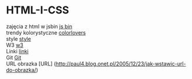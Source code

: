 HTML-I-CSS
==========

 zajęcia z html w jsbin [js bin](http://jsbin.com/xosuv/2/edit)
<br>trendy kolorystyczne [colorlovers](http://www.colourlovers.com/)
<br>style [style](http://www.w3.org/Style/CSS/)
<br>W3 [w3](http://www.w3.org/Talks/2012/0416-CSS-WWW2012/)
<br>Linki [linki](https://github.com/jekyll/jekyll)
<br> Git [Git](https://github.com/h5c3j)
<br> URL obrazka [URL] (http://paul4.blog.onet.pl/2005/12/23/jak-wstawic-url-do-obrazka/)
